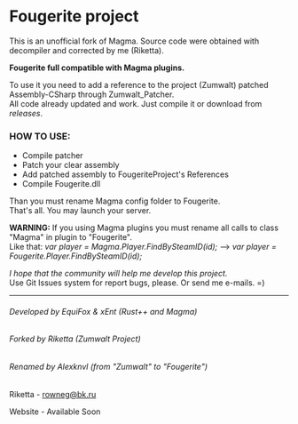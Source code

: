 Fougerite project
====================
This is an unofficial fork of Magma. Source code were obtained with decompiler and corrected by me (Riketta).  
  
**Fougerite full compatible with Magma plugins.**   
  
To use it you need to add a reference to the project (Zumwalt) patched Assembly-CSharp through Zumwalt_Patcher.  
All code already updated and work. Just compile it or download from *releases*.  

### HOW TO USE:
* Compile patcher
* Patch your clear assembly
* Add patched assembly to FougeriteProject's References
* Compile Fougerite.dll

Than you must rename Magma config folder to Fougerite.  
That's all. You may launch your server.  
  
**WARNING:** If you using Magma plugins you must rename all calls to class "Magma" in plugin to "Fougerite".  
Like that: *var player = Magma.Player.FindBySteamID(id);* --> *var player = Fougerite.Player.FindBySteamID(id);*
  
*I hope that the community will help me develop this project.*  
Use Git Issues system for report bugs, please. Or send me e-mails. =) 
***
###### Developed by EquiFox & xEnt (Rust++ and Magma)  
###### Forked by Riketta (Zumwalt Project)  
###### Renamed by Alexknvl (from "Zumwalt" to "Fougerite")  
Riketta - rowneg@bk.ru

Website - Available Soon
